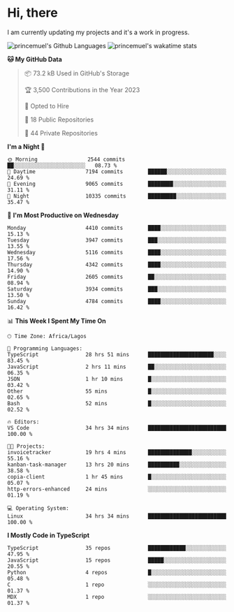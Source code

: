 # Hi, there

<!--
**princemuel/princemuel** is a ✨ _special_ ✨ repository because its `README.md` (this file) appears on your GitHub profile.

Here are some ideas to get you started:

- 🔭 I’m currently working on ...
- 🌱 I’m currently learning ...
- 👯 I’m looking to collaborate on ...
- 🤔 I’m looking for help with ...
- 💬 Ask me about ...
- 📫 How to reach me: ...
- 😄 Pronouns: ...
- ⚡ Fun fact: ...
-->

I am currently updating my projects and it's a work in progress.

![princemuel's Github Languages](https://github-readme-stats.vercel.app/api/top-langs/?username=princemuel&text_color=586069&layout=compact&hide_border=true&title_color=0366d6&count_private=true&include_all_commits=true&theme=tokyonight&show_icons=true)
![princemuel's wakatime stats](https://github-readme-stats.vercel.app/api/wakatime?username=princemuel&text_color=586069&layout=compact&hide_border=true&title_color=0366d6&count_private=true&include_all_commits=true&theme=tokyonight&show_icons=true)

<!--START_SECTION:waka-->
**🐱 My GitHub Data** 

> 📦 73.2 kB Used in GitHub's Storage 
 > 
> 🏆 3,500 Contributions in the Year 2023
 > 
> 💼 Opted to Hire
 > 
> 📜 18 Public Repositories 
 > 
> 🔑 44 Private Repositories 
 > 
**I'm a Night 🦉** 

```text
🌞 Morning                2544 commits        ██░░░░░░░░░░░░░░░░░░░░░░░   08.73 % 
🌆 Daytime                7194 commits        ██████░░░░░░░░░░░░░░░░░░░   24.69 % 
🌃 Evening                9065 commits        ████████░░░░░░░░░░░░░░░░░   31.11 % 
🌙 Night                  10335 commits       █████████░░░░░░░░░░░░░░░░   35.47 % 
```
📅 **I'm Most Productive on Wednesday** 

```text
Monday                   4410 commits        ████░░░░░░░░░░░░░░░░░░░░░   15.13 % 
Tuesday                  3947 commits        ███░░░░░░░░░░░░░░░░░░░░░░   13.55 % 
Wednesday                5116 commits        ████░░░░░░░░░░░░░░░░░░░░░   17.56 % 
Thursday                 4342 commits        ████░░░░░░░░░░░░░░░░░░░░░   14.90 % 
Friday                   2605 commits        ██░░░░░░░░░░░░░░░░░░░░░░░   08.94 % 
Saturday                 3934 commits        ███░░░░░░░░░░░░░░░░░░░░░░   13.50 % 
Sunday                   4784 commits        ████░░░░░░░░░░░░░░░░░░░░░   16.42 % 
```


📊 **This Week I Spent My Time On** 

```text
🕑︎ Time Zone: Africa/Lagos

💬 Programming Languages: 
TypeScript               28 hrs 51 mins      █████████████████████░░░░   83.45 % 
JavaScript               2 hrs 11 mins       ██░░░░░░░░░░░░░░░░░░░░░░░   06.35 % 
JSON                     1 hr 10 mins        █░░░░░░░░░░░░░░░░░░░░░░░░   03.42 % 
Other                    55 mins             █░░░░░░░░░░░░░░░░░░░░░░░░   02.65 % 
Bash                     52 mins             █░░░░░░░░░░░░░░░░░░░░░░░░   02.52 % 

🔥 Editors: 
VS Code                  34 hrs 34 mins      █████████████████████████   100.00 % 

🐱‍💻 Projects: 
invoicetracker           19 hrs 4 mins       ██████████████░░░░░░░░░░░   55.16 % 
kanban-task-manager      13 hrs 20 mins      ██████████░░░░░░░░░░░░░░░   38.58 % 
copia-client             1 hr 45 mins        █░░░░░░░░░░░░░░░░░░░░░░░░   05.07 % 
http-errors-enhanced     24 mins             ░░░░░░░░░░░░░░░░░░░░░░░░░   01.19 % 

💻 Operating System: 
Linux                    34 hrs 34 mins      █████████████████████████   100.00 % 
```

**I Mostly Code in TypeScript** 

```text
TypeScript               35 repos            ████████████░░░░░░░░░░░░░   47.95 % 
JavaScript               15 repos            █████░░░░░░░░░░░░░░░░░░░░   20.55 % 
Python                   4 repos             █░░░░░░░░░░░░░░░░░░░░░░░░   05.48 % 
C                        1 repo              ░░░░░░░░░░░░░░░░░░░░░░░░░   01.37 % 
MDX                      1 repo              ░░░░░░░░░░░░░░░░░░░░░░░░░   01.37 % 
```




<!--END_SECTION:waka-->
